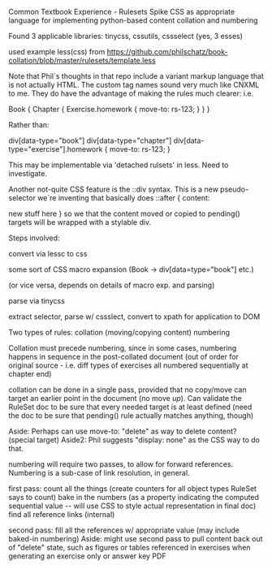 Common Textbook Experience - Rulesets
Spike CSS as appropriate language for implementing python-based content collation and numbering

Found 3 applicable libraries: tinycss, cssutils, cssselect (yes, 3 esses)

used example less(css) from https://github.com/philschatz/book-collation/blob/master/rulesets/template.less

Note that Phil`s thoughts in that repo include a variant markup language
that is not actually HTML. The custom tag names sound very much like CNXML
to me. They do have the advantage of making the rules much clearer: i.e.

Book {
    Chapter {
        Exercise.homework {
        move-to: rs-123;
        }
    }
}

Rather than:

div[data-type="book"] div[data-type="chapter"] div[data-type="exercise"].homework {
  move-to: rs-123;
}

This may be implementable via 'detached rulsets' in less. Need to investigate.

Another not-quite CSS feature is the ::div syntax. This is a new
pseudo-selector we`re inventing that basically does ::after { content: <div>new
stuff here } so we that the content moved or copied to pending() targets will
be wrapped with a stylable div.


Steps involved:

convert via lessc to css

some sort of CSS macro expansion (Book -> div[data=type="book"] etc.)

(or vice versa, depends on details of macro exp. and parsing)

parse via tinycss

extract selector, parse w/ cssslect, convert to xpath for application to DOM

Two types of rules:
    collation (moving/copying content)
    numbering

Collation must precede numbering, since in some cases, numbering happens in
sequence in the post-collated document (out of order for original source - i.e.
diff types of exercises all numbered sequentially at chapter end)

collation can be done in a single pass, provided that no copy/move can target
an earlier point in the document (no move _up_). Can validate the RuleSet doc
to be sure that every needed target is at least defined (need the doc to be
sure that pending() rule actually matches anything, though)

Aside: Perhaps can use move-to: "delete" as way to delete content? (special target)
Aside2: Phil suggests "display: none" as the CSS way to do that.
    
numbering will require two passes, to allow for forward references. Numbering is a sub-case
of link resolution, in general.

first pass: 
    count all the things (create counters for all object types RuleSet says to count)
    bake in the numbers (as a property indicating the computed sequential value -- will use CSS
         to style actual representation in final doc)
    find all reference links (internal)

second pass:
    fill all the references w/ appropriate value (may include baked-in numbering)
    Aside: might use second pass to pull content back out of "delete" state, such as figures or
        tables referenced in exercises when generating an exercise only or answer key PDF
